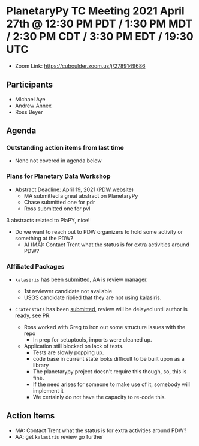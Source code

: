 # PlanetaryPy TC Meeting 2021 April 27th @ 12:30 PM PDT / 1:30 PM MDT / 2:30 PM CDT / 3:30 PM EDT / 19:30 UTC

* Zoom Link: https://cuboulder.zoom.us/j/2789149686

## Participants

* Michael Aye
* Andrew Annex
* Ross Beyer

## Agenda

### Outstanding action items from last time

* None not covered in agenda below

### Plans for Planetary Data Workshop

* Abstract Deadline: April 19, 2021 ([PDW website](https://www.hou.usra.edu/meetings/planetdata2021/))
  * MA submitted a great abstract on PlanetaryPy
  * Chase submitted one for pdr
  * Ross submitted one for pvl

3 abstracts related to PlaPY, nice!
* Do we want to reach out to PDW organizers to hold some activity or something at the PDW?
  * AI (MA): Contact Trent what the status is for extra activities around PDW?

### Affiliated Packages
* `kalasiris` has been [submitted](https://github.com/planetarypy/TC/pull/49), AA is review manager.
  * 1st reviewer candidate not available
  * USGS candidate riplied that they are not using kalasiris.

* `craterstats` has been [submitted](https://github.com/planetarypy/planetarypy.github.io/pull/5),
  review will be delayed until author is ready, see PR.
  * Ross worked with Greg to iron out some structure issues with the repo
    * In prep for setuptools, imports were cleaned up.
  * Application still blocked on lack of tests.
    * Tests are slowly popping up.  
    * code base in current state looks difficult to be built upon as a library
    * The planetarypy project doesn't require this though, so, this is fine.
    * If the need arises for someone to make use of it, somebody will implement it
    * We certainly do not have the capacity to re-code this.
 
        
## Action Items

* MA: Contact Trent what the status is for extra activities around PDW?
* AA: get `kalasiris` review go further

